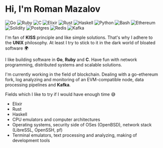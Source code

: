 # Hi, I'm Roman Mazalov

![Go](https://img.shields.io/static/v1?label=%20&message=Go&color=%23007d9c&logo=Go&logoColor=white&style=flat-square)
![Ruby](https://img.shields.io/static/v1?label=%20&message=Ruby&color=%23CC342D&logo=Ruby&logoColor=white&style=flat-square)
![C](https://img.shields.io/static/v1?label=%20&message=C%2FC%2B%2B&color=%2300599C&logo=C%2B%2B&logoColor=white&style=flat-square)
![Elixir](https://img.shields.io/static/v1?label=&message=Elixir&color=%234e2a8e&logo=Elixir&style=flat-square)
![Rust](https://img.shields.io/static/v1?label=&message=Rust&color=%23000000&logo=Rust&style=flat-square)
![Haskell](https://img.shields.io/static/v1?label=&message=Haskell&color=%23545086&logo=Haskell&style=flat-square)
![Python](https://img.shields.io/static/v1?label=&message=Python&color=%230645ad&logo=Python&logoColor=white&style=flat-square)
![Bash](https://img.shields.io/static/v1?label=&message=Bash&color=%23e8edec&logo=GNUBash&logoColor=black&style=flat-square)
![Ethereum](https://img.shields.io/static/v1?label=&message=Ethereum&color=%23e7edfa&logo=Ethereum&logoColor=%23282828&style=flat-square)
![Solidity](https://img.shields.io/static/v1?label=&message=Solidity&color=%23e5e5e5&logo=Solidity&logoColor=%23323232&style=flat-square)
![Postgres](https://img.shields.io/static/v1?label=&message=PostgreSQL&color=%23316192&logo=Postgresql&logoColor=white&style=flat-square)
![Redis](https://img.shields.io/static/v1?label=&message=Redis&color=%23dc382c&logo=Redis&logoColor=white&style=flat-square)
![Kafka](https://img.shields.io/static/v1?label=&message=Kafka&color=%23407171&logo=ApacheKafka&logoColor=white&style=flat-square)

I'm fan of **KISS** principle and like simple solutions. That's why I adhere to the **UNIX** philosophy. At least I try to stick to it in the dark world of bloated software :earth_africa:

I like building software in **Go**, **Ruby** and **C**. Have fun with network programming, distributed systems and scalable solutions.

I'm currently working in the field of blockchain. Dealing with a go-ethereum fork, log analyzing and monitoring of an EVM-compatible node, data processing pipelines and **Kafka**.

Fields which I like to try if I would have enough time :sweat_smile:

* Elixir
* Rust
* Haskell
* CPU emulators and computer architectures
* Operating systems, security side of OSes (OpenBSD), network stack (LibreSSL, OpenSSH, pf)
* Terminal emulators, text processing and analyzing, making of development tools
